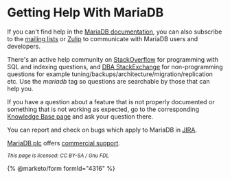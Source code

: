 # Getting Help With MariaDB

If you can't find help in the [MariaDB documentation](https://github.com/mariadb-corporation/docs-server/blob/test/kb/en/mariadb-documentation/README.md), you can also subscribe to the [mailing lists](https://github.com/mariadb-corporation/docs-server/blob/test/general-resources/faq/support-questions/broken-reference/README.md) or [Zulip](https://mariadb.zulipchat.com) to communicate with MariaDB users and developers.

There's an active help community on [StackOverflow](https://stackoverflow.com/) for programming with SQL and indexing questions, and [DBA StackExchange](https://dba.stackexchange.com/) for non-programming questions for example tuning/backups/architecture/migration/replication etc. Use the _mariadb_ tag so questions are searchable by those that can help you.

If you have a question about a feature that is not properly documented or something that is not working as expected, go to the corresponding [Knowledge Base page](https://github.com/mariadb-corporation/docs-server/blob/test/kb/en/mariadb/README.md) and ask your question there.

You can report and check on bugs which apply to MariaDB in [JIRA](../../../../development-articles/general-info/tools/jira.md).

[MariaDB plc](https://mariadb.com) offers [commercial support](https://mariadb.com/services/mariadb-mysql-subscription-services).

<sub>_This page is licensed: CC BY-SA / Gnu FDL_</sub>

{% @marketo/form formId="4316" %}
